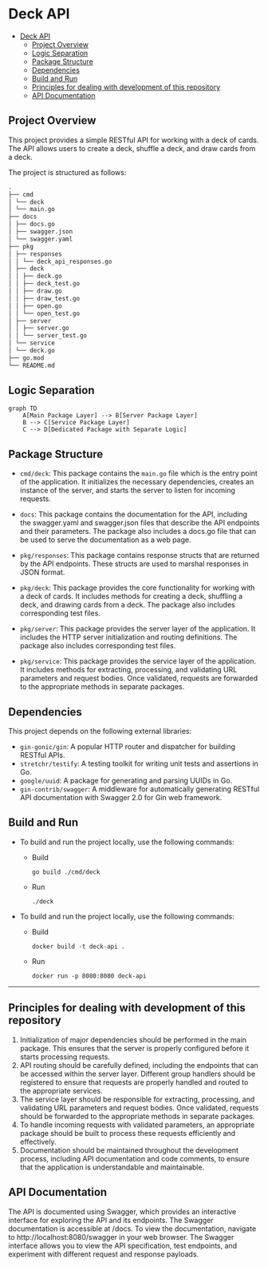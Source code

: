 # Deck API

- [Deck API](#deck-api)
  - [Project Overview](#project-overview)
  - [Logic Separation](#logic-separation)
  - [Package Structure](#package-structure)
  - [Dependencies](#dependencies)
  - [Build and Run](#build-and-run)
  - [Principles for dealing with development of this repository](#principles-for-dealing-with-development-of-this-repository)
  - [API Documentation](#api-documentation)

## Project Overview

This project provides a simple RESTful API for working with a deck of cards. The API allows users to create a deck, shuffle a deck, and draw cards from a deck.

The project is structured as follows:

```md
.
├── cmd
│ └── deck
│ └── main.go
├── docs
│ ├── docs.go
│ ├── swagger.json
│ └── swagger.yaml
├── pkg
│ ├── responses
│ │ └── deck_api_responses.go
│ ├── deck
│ │ ├── deck.go
│ │ ├── deck_test.go
│ │ ├── draw.go
│ │ ├── draw_test.go
│ │ ├── open.go
│ │ └── open_test.go
│ ├── server
│ │ ├── server.go
│ │ └── server_test.go
│ └── service
│ └── deck.go
├── go.mod
└── README.md
```

## Logic Separation

```mermaid
graph TD
    A[Main Package Layer] --> B[Server Package Layer]
    B --> C[Service Package Layer]
    C --> D[Dedicated Package with Separate Logic]
```

## Package Structure

- `cmd/deck`: This package contains the `main.go` file which is the entry point of the application. It initializes the necessary dependencies, creates an instance of the server, and starts the server to listen for incoming requests.

- `docs`: This package contains the documentation for the API, including the swagger.yaml and swagger.json files that describe the API endpoints and their parameters. The package also includes a docs.go file that can be used to serve the documentation as a web page.

- `pkg/responses`: This package contains response structs that are returned by the API endpoints. These structs are used to marshal responses in JSON format.

- `pkg/deck`: This package provides the core functionality for working with a deck of cards. It includes methods for creating a deck, shuffling a deck, and drawing cards from a deck. The package also includes corresponding test files.

- `pkg/server`: This package provides the server layer of the application. It includes the HTTP server initialization and routing definitions. The package also includes corresponding test files.

- `pkg/service`: This package provides the service layer of the application. It includes methods for extracting, processing, and validating URL parameters and request bodies. Once validated, requests are forwarded to the appropriate methods in separate packages.

## Dependencies

This project depends on the following external libraries:

- `gin-gonic/gin`: A popular HTTP router and dispatcher for building RESTful APIs.
- `stretchr/testify`: A testing toolkit for writing unit tests and assertions in Go.
- `google/uuid`: A package for generating and parsing UUIDs in Go.
- `gin-contrib/swagger`: A middleware for automatically generating RESTful API documentation with Swagger 2.0 for Gin web framework.

## Build and Run

- To build and run the project locally, use the following commands:

  - Build
    ```terminal
    go build ./cmd/deck
    ```
  - Run
    ```terminal
    ./deck
    ```

- To build and run the project locally, use the following commands:
  - Build
    ```terminal
    docker build -t deck-api .
    ```
  - Run
    ```terminal
    docker run -p 8080:8080 deck-api
    ```

---

## Principles for dealing with development of this repository

1. Initialization of major dependencies should be performed in the main package. This ensures that the server is properly configured before it starts processing requests.
2. API routing should be carefully defined, including the endpoints that can be accessed within the server layer. Different group handlers should be registered to ensure that requests are properly handled and routed to the appropriate services.
3. The service layer should be responsible for extracting, processing, and validating URL parameters and request bodies. Once validated, requests should be forwarded to the appropriate methods in separate packages.
4. To handle incoming requests with validated parameters, an appropriate package should be built to process these requests efficiently and effectively.
5. Documentation should be maintained throughout the development process, including API documentation and code comments, to ensure that the application is understandable and maintainable.

## API Documentation

The API is documented using Swagger, which provides an interactive interface for exploring the API and its endpoints. The Swagger documentation is accessible at /docs. To view the documentation, navigate to http://localhost:8080/swagger in your web browser. The Swagger interface allows you to view the API specification, test endpoints, and experiment with different request and response payloads.
